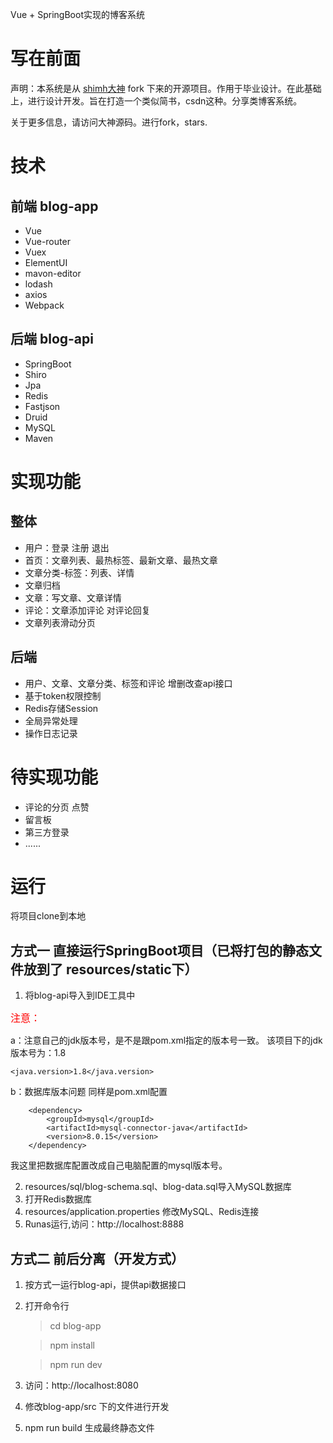 
Vue + SpringBoot实现的博客系统

# 写在前面

声明：本系统是从 <a href="https://github.com/shimh-develop/blog-vue-springboot"> shimh大神</a> fork 下来的开源项目。作用于毕业设计。在此基础上，进行设计开发。旨在打造一个类似简书，csdn这种。分享类博客系统。

关于更多信息，请访问大神源码。进行fork，stars.


# 技术

## 前端  blog-app

- Vue
- Vue-router
- Vuex
- ElementUI
- mavon-editor
- lodash
- axios
- Webpack

## 后端  blog-api

- SpringBoot
- Shiro
- Jpa
- Redis
- Fastjson
- Druid
- MySQL
- Maven

# 实现功能

## 整体

- 用户：登录 注册 退出
- 首页：文章列表、最热标签、最新文章、最热文章
- 文章分类-标签：列表、详情
- 文章归档
- 文章：写文章、文章详情
- 评论：文章添加评论 对评论回复
- 文章列表滑动分页

## 后端
- 用户、文章、文章分类、标签和评论 增删改查api接口
- 基于token权限控制
- Redis存储Session
- 全局异常处理
- 操作日志记录

# 待实现功能
- 评论的分页 点赞
- 留言板
- 第三方登录
- ......

# 运行

将项目clone到本地

## 方式一  直接运行SpringBoot项目（已将打包的静态文件放到了 resources/static下）
1. 将blog-api导入到IDE工具中

<font color="red" size="3"> 注意：</font> </br>

a：注意自己的jdk版本号，是不是跟pom.xml指定的版本号一致。
该项目下的jdk版本号为：1.8
```
<java.version>1.8</java.version>
```
b：数据库版本问题
同样是pom.xml配置
```
    <dependency>
        <groupId>mysql</groupId>
        <artifactId>mysql-connector-java</artifactId>
        <version>8.0.15</version>
    </dependency> 
```
我这里把数据库配置改成自己电脑配置的mysql版本号。

2. resources/sql/blog-schema.sql、blog-data.sql导入MySQL数据库
3. 打开Redis数据库
4. resources/application.properties 修改MySQL、Redis连接
5. Runas运行,访问：http://localhost:8888

## 方式二  前后分离（开发方式）
1. 按方式一运行blog-api，提供api数据接口
2. 打开命令行
	> cd blog-app

	> npm install

	> npm run dev

3. 访问：http://localhost:8080
4. 修改blog-app/src 下的文件进行开发
5. npm run build 生成最终静态文件




